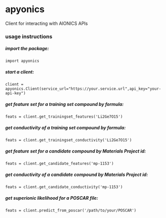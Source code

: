 # apyonics

Client for interacting with AIONICS APIs

### usage instructions

##### import the package:

    import apyonics

##### start a client:

    client = apyonics.Client(service_url="https://your.service.url",api_key="your-api-key")

##### get feature set for a training set compound by formula: 

    feats = client.get_trainingset_features('Li2Ge7O15')

##### get conductivity of a training set compound by formula:

    feats = client.get_trainingset_conductivity('Li2Ge7O15')

##### get feature set for a candidate compound by Materials Project id:

    feats = client.get_candidate_features('mp-1153')

##### get conductivity of a candidate compound by Materials Project id:

    feats = client.get_candidate_conductivity('mp-1153')

##### get superionic likelihood for a POSCAR file:

    feats = client.predict_from_poscar('/path/to/your/POSCAR')

